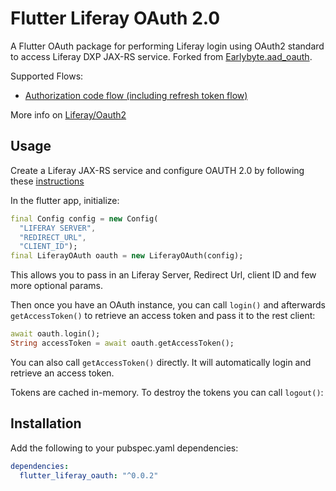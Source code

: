 # Flutter Liferay OAuth 2.0

A Flutter OAuth package for performing Liferay login using OAuth2 standard to access Liferay DXP JAX-RS service. 
Forked from [Earlybyte.aad_oauth](https://github.com/Earlybyte/aad_oauth).

Supported Flows:
 - [Authorization code flow (including refresh token flow)](https://dev.liferay.com/discover/deployment/-/knowledge_base/7-1/authorizing-account-access-with-oauth2)

More info on [Liferay/Oauth2](https://dev.liferay.com/discover/deployment/-/knowledge_base/7-1/oauth-2-0)

## Usage

Create a Liferay JAX-RS service and configure OAUTH 2.0 by following these [instructions](https://dev.liferay.com/develop/tutorials/-/knowledge_base/7-1/jax-rs) 

In the flutter app, initialize:

```dart
final Config config = new Config(
  "LIFERAY SERVER",
  "REDIRECT_URL",
  "CLIENT_ID");
final LiferayOAuth oauth = new LiferayOAuth(config);
```

This allows you to pass in an Liferay Server, Redirect Url, client ID and few more optional params.

Then once you have an OAuth instance, you can call `login()` and afterwards `getAccessToken()` to 
retrieve an access token and pass it to the rest client:

```dart
await oauth.login();
String accessToken = await oauth.getAccessToken();
```

You can also call `getAccessToken()` directly. It will automatically login and retrieve an access token.

Tokens are cached in-memory. To destroy the tokens you can call `logout()`:

## Installation

Add the following to your pubspec.yaml dependencies:

```yaml
dependencies:
  flutter_liferay_oauth: "^0.0.2"
```
